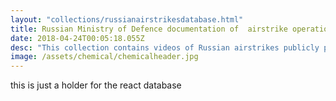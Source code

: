 ```yaml
---
layout: "collections/russianairstrikesdatabase.html"
title: Russian Ministry of Defence documentation of  airstrike operations in Syria
date: 2018-04-24T00:05:18.055Z
desc: "This collection contains videos of Russian airstrikes publicly published on the Russian Ministry of Defence’s official YouTube channel since September 2015. Videos have verified by Bellingcat and other open source investigators (e.g,. Samir). Syrian Archive preserved this documentation, standardised the data, mapped it, and made it searchable. In some cases, Syrian Archive staff linked documentation from the Russian MoD to civilian documentation of alleged attacks on civilian infrastructure."
image: /assets/chemical/chemicalheader.jpg
---
```


this is just a holder for the react database
